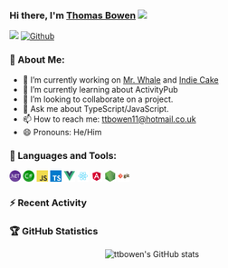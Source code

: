 ### Hi there, I'm [Thomas Bowen](https://www.linkedin.com/in/thomas-bowen-b5073990/) <img src="https://media.giphy.com/media/hvRJCLFzcasrR4ia7z/giphy.gif" width="25px">

![](https://visitor-badge.glitch.me/badge?page_id=ttbowen.ttbowen)
[![Github](https://img.shields.io/github/followers/ttbowen?label=Follow&style=social)](https://github.com/ttbowen)

### 🧑 About Me:

- 🔭 I’m currently working on [Mr. Whale](https://github.com/mrwhale-io/mrwhale) and [Indie Cake](https://github.com/indie-cake)
- 🌱 I’m currently learning about ActivityPub
- 👯 I’m looking to collaborate on a project.
- 💬 Ask me about TypeScript/JavaScript.
- 📫 How to reach me: ttbowen11@hotmail.co.uk
- 😄 Pronouns: He/Him

### 🧰 Languages and Tools:

<code><img height="20" src="https://raw.githubusercontent.com/github/explore/80688e429a7d4ef2fca1e82350fe8e3517d3494d/topics/dotnet/dotnet.png"></code>
<code><img height="20" src="https://raw.githubusercontent.com/github/explore/80688e429a7d4ef2fca1e82350fe8e3517d3494d/topics/csharp/csharp.png"></code>
<code><img height="20" src="https://raw.githubusercontent.com/github/explore/80688e429a7d4ef2fca1e82350fe8e3517d3494d/topics/javascript/javascript.png"></code>
<code><img height="20" src="https://raw.githubusercontent.com/github/explore/80688e429a7d4ef2fca1e82350fe8e3517d3494d/topics/typescript/typescript.png"></code>
<code><img height="20" src="https://raw.githubusercontent.com/github/explore/80688e429a7d4ef2fca1e82350fe8e3517d3494d/topics/vue/vue.png"></code>
<code><img height="20" src="https://raw.githubusercontent.com/github/explore/80688e429a7d4ef2fca1e82350fe8e3517d3494d/topics/react/react.png"></code>
<code><img height="20" src="https://raw.githubusercontent.com/github/explore/80688e429a7d4ef2fca1e82350fe8e3517d3494d/topics/angular/angular.png"></code>
<code><img height="20" src="https://raw.githubusercontent.com/github/explore/80688e429a7d4ef2fca1e82350fe8e3517d3494d/topics/nodejs/nodejs.png"></code>
<code><img height="20" src="https://raw.githubusercontent.com/github/explore/80688e429a7d4ef2fca1e82350fe8e3517d3494d/topics/git/git.png"></code>

### ⚡ Recent Activity

<!--START_SECTION:activity-->

### 🏆 GitHub Statistics

<p align="center"> <img src="https://github-readme-stats.vercel.app/api?username=ttbowen&show_icons=true&theme=blueberry" alt="ttbowen's GitHub stats" />
